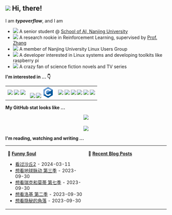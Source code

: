 ## <img src="https://emojis.slackmojis.com/emojis/images/1531849430/4246/blob-sunglasses.gif?1531849430" width="30"/> Hi, there! 
I am ***typoverflow***, and I am
+ <img src="asset/NJU.png" width=14> A senior student @ [School of AI, Nanjing University](https://ai.nju.edu.cn)
+ <img src="asset/book.png" width=14> A research rookie in Reinforcement Learning, supervised by [Prof. Zhang](https://ai.nju.edu.cn/zhangzongzhang/)
+ <img src="asset/LUG.png" width=14> A member of Nanjing University Linux Users Group
+ <img src="asset/raspberrypi.svg" width=14> A developer interested in Linux systems and developing toolkits like raspberry pi
+ <img src="asset/TV.png" width=14> A crazy fan of science fiction novels and TV series

<!-- ***Here is my CV: [http://about.typoverflow.me](http://about.typoverflow.me)*** -->
<!-- + <img src="asset/bytedance.svg" width=14> An intern in [ByteDance Ltd](https://www.bytedance.com/en/) -->

**I'm interested in ... :point_down:**


<table align="center">
<tr>
<td>
<img src=https://www.vectorlogo.zone/logos/linux/linux-icon.svg width=35>
<img src=https://www.vectorlogo.zone/logos/apple/apple-tile.svg width=35>
<img src=https://www.vectorlogo.zone/logos/archlinux/archlinux-icon.svg width=35>
<td>
<img src=https://www.vectorlogo.zone/logos/gnu_bash/gnu_bash-icon.svg width=35>
<img src=https://www.vectorlogo.zone/logos/python/python-icon.svg width=35>
<img src=https://raw.githubusercontent.com/devicons/devicon/master/icons/c/c-original.svg width=35>
<td>
<img src=https://www.vectorlogo.zone/logos/pytorch/pytorch-icon.svg width=35>
<img src=https://www.vectorlogo.zone/logos/tensorflow/tensorflow-icon.svg width=35>
<img src=https://www.vectorlogo.zone/logos/vim/vim-icon.svg width=35>
<img src=https://www.vectorlogo.zone/logos/docker/docker-icon.svg width=35>
<img src=https://www.vectorlogo.zone/logos/git-scm/git-scm-icon.svg width=35>
<img src=https://www.vectorlogo.zone/logos/raspberrypi/raspberrypi-icon.svg width=35>
</tr>
</table>
</p>

<!-- ![Linux](https://img.shields.io/badge/-Linux-d77310?style=flat-square&logo=linux)
![macOS](https://img.shields.io/badge/-macOS-000000?style=flat-square&logo=apple)
![Bash](https://img.shields.io/badge/-Bash-3b5526?style=flat-square&logo=gnu-bash)
![Python](https://img.shields.io/badge/Python-073551?style=flat-square&logo=python)
![C++](https://img.shields.io/badge/-C++-00599c?style=flat-square&logo=C%2B%2B)
![JavaScript](https://img.shields.io/badge/-JavaScript-gray?style=flat-square&logo=javascript)
![Vim](https://img.shields.io/badge/-Vim-222f29?stype=flat-square&logo=Vim)
![PyTorch](https://img.shields.io/badge/-PyTorch-gray?style=flat-square&logo=PyTorch)
![Raspberry Pi](https://img.shields.io/badge/-Raspberry%20Pi-c51a4a?style=flat-square&logo=Raspberry%20Pi)
![Git](https://img.shields.io/badge/-Git-black?style=flat-square&logo=git)
![GitHub](https://img.shields.io/badge/-GitHub-181717?style=flat-square&logo=github)
![GitLab](https://img.shields.io/badge/-GitLab-FCA121?style=flat-square&logo=gitlab) -->

<!-- **You can also find me on ...**

[![Outlook](https://img.shields.io/badge/-typoverflow@outlook.com-0078d4?style=flat-square&logo=Microsoft%20Outlook&link=mailto:typoverflow@outlook.com)](mailto:typoverflow@outlook.com)
![QQ](https://img.shields.io/badge/-1910342119-eb1923?style=flat-square&logo=Tencent%20QQ)
![Wechat](https://img.shields.io/badge/-typoverflow-3b5526?style=flat-square&logo=WeChat)
[![Zhihu](https://img.shields.io/badge/-typoverflow-gray?style=flat-square&logo=ZhiHu&link=https://www.zhihu.com/people/bi-bi-guang-ni-pa-bu-pa)](https://www.zhihu.com/people/bi-bi-guang-ni-pa-bu-pa)
[![Douban](https://img.shields.io/badge/-typoverflow-007722?style=flat-square&logo=DouBan&link=https://www.douban.com/people/FFsays/)](https://www.douban.com/people/FFsays/) -->


**My GitHub stat looks like ...**
<p align="center">
<img src=https://visitor-badge.glitch.me/badge?page_id=typoverflow.typoverflow.readme width=100>
</p>
<p align="center">
<img align="center" src="https://github-readme-stats.vercel.app/api?username=typoverflow&show_icons=true&count_private=true&hide=prs&theme=graywhite">
</p>


**I'm reading, watching and writing ...**
<table align="center">
<tr>
<td valign="top" width="50%">

**:footprints: <a href="https://www.douban.com/people/FFsays/" target="_blank">Funny Soul</a>**

<!-- douban starts -->
* <a href='http://movie.douban.com/subject/35575567/' target='_blank'>看过沙丘2</a> - 2024-03-11
* <a href='http://movie.douban.com/subject/33387357/' target='_blank'>想看地球脉动 第三季</a> - 2023-09-30
* <a href='http://movie.douban.com/subject/36025639/' target='_blank'>想看瑞克和莫蒂 第七季</a> - 2023-09-30
* <a href='http://movie.douban.com/subject/35244032/' target='_blank'>想看洛基 第二季</a> - 2023-09-30
* <a href='http://movie.douban.com/subject/33404425/' target='_blank'>想看隐秘的角落</a> - 2023-09-30
<!-- douban ends -->

</td>
<td valign="top" width="50%">

**:closed_book: <a href="http://blog.typoverflow.me" target="_blank">Recent Blog Posts</a>**


<!-- blog starts -->

<!-- blog ends -->

</td>
</tr>
</table>

